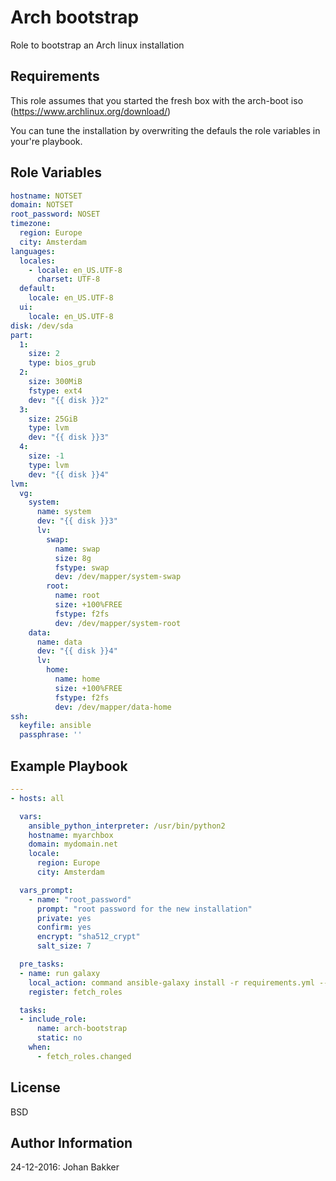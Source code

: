 
Arch bootstrap
=========

Role to bootstrap an Arch linux installation




Requirements
------------

This role assumes that you started the fresh box with the arch-boot iso
(https://www.archlinux.org/download/)

You can tune the installation by overwriting the defauls the role variables in your're playbook. 

Role Variables
--------------
```yaml
hostname: NOTSET
domain: NOTSET
root_password: NOSET
timezone:
  region: Europe
  city: Amsterdam
languages:
  locales:
    - locale: en_US.UTF-8
      charset: UTF-8
  default:
    locale: en_US.UTF-8
  ui:
    locale: en_US.UTF-8
disk: /dev/sda
part:
  1:
    size: 2
    type: bios_grub
  2:
    size: 300MiB
    fstype: ext4
    dev: "{{ disk }}2"
  3:
    size: 25GiB
    type: lvm
    dev: "{{ disk }}3"
  4:
    size: -1
    type: lvm
    dev: "{{ disk }}4"
lvm:
  vg:
    system:
      name: system
      dev: "{{ disk }}3"
      lv:
        swap:
          name: swap
          size: 8g
          fstype: swap
          dev: /dev/mapper/system-swap
        root:
          name: root
          size: +100%FREE
          fstype: f2fs
          dev: /dev/mapper/system-root
    data:
      name: data
      dev: "{{ disk }}4"
      lv:
        home:
          name: home
          size: +100%FREE
          fstype: f2fs
          dev: /dev/mapper/data-home
ssh:
  keyfile: ansible
  passphrase: ''
```


Example Playbook
----------------
```yaml
---
- hosts: all

  vars:
    ansible_python_interpreter: /usr/bin/python2
    hostname: myarchbox
    domain: mydomain.net
    locale:
      region: Europe
      city: Amsterdam

  vars_prompt:
    - name: "root_password"
      prompt: "root password for the new installation"
      private: yes
      confirm: yes
      encrypt: "sha512_crypt"
      salt_size: 7

  pre_tasks:
  - name: run galaxy
    local_action: command ansible-galaxy install -r requirements.yml --roles-path roles --force
    register: fetch_roles

  tasks:
  - include_role:
      name: arch-bootstrap
      static: no
    when:
      - fetch_roles.changed

```




License
-------

BSD




Author Information
------------------
24-12-2016: Johan Bakker
